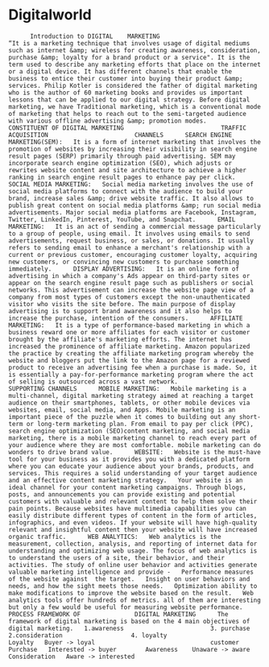 # Digitalworld
          Introduction to DIGITAL    MARKETING                               “It is a marketing technique that involves usage of digital mediums such as internet &amp; wireless for creating awareness, consideration, purchase &amp; loyalty for a brand product or a service". It is the term used to describe any marketing efforts that place on the internet or a digital device. It has different channels that enable the business to entice their customer into buying their product &amp; services. Philip Kotler is considered the father of digital marketing who is the author of 60 marketing books and provides us important lessons that can be applied to our digital strategy. Before digital marketing, we have Traditional marketing, which is a conventional mode of marketing that helps to reach out to the semi-targeted audience with various offline advertising &amp; promotion modes.                              CONSTITUENT OF DIGITAL MARKETING                           TRAFFIC ACQUISITION                        CHANNELS      SEARCH ENGINE MARKETING(SEM):   It is a form of internet marketing that involves the promotion of websites by increasing their visibility in search engine result pages (SERP) primarily through paid advertising. SEM may incorporate search engine optimization (SEO), which adjusts or rewrites website content and site architecture to achieve a higher ranking in search engine result pages to enhance pay per click.      SOCIAL MEDIA MARKETING:   Social media marketing involves the use of social media platforms to connect with the audience to build your brand, increase sales &amp; drive website traffic. It also allows to publish great content on social media platforms &amp; run social media advertisements. Major social media platforms are Facebook, Instagram, Twitter, LinkedIn, Pinterest, YouTube, and Snapchat.      EMAIL MARKETING:   It is an act of sending a commercial message particularly to a group of people, using email. It involves using emails to send advertisements, request business, or sales, or donations. It usually refers to sending email to enhance a merchant's relationship with a current or previous customer, encouraging customer loyalty, acquiring  new customers, or convincing new customers to purchase something immediately.      DISPLAY ADVERTISING:   It is an online form of advertising in which a company's Ads appear on third-party sites or appear on the search engine result page such as publishers or social networks. This advertisement can increase the website page view of a company from most types of customers except the non-unauthenticated visitor who visits the site before. The main purpose of display advertising is to support brand awareness and it also helps to increase the purchase, intention of the consumers.      AFFILIATE MARKETING:   It is a type of performance-based marketing in which a business reward one or more affiliates for each visitor or customer brought by the affiliate's marketing efforts. The internet has increased the prominence of affiliate marketing. Amazon popularized the practice by creating the affiliate marketing program whereby the website and bloggers put the link to the Amazon page for a reviewed product to receive an advertising fee when a purchase is made. So, it is essentially a pay-for-performance marketing program where the act of selling is outsourced across a vast network.                            SUPPORTING CHANNELS      MOBILE MARKETING:   Mobile marketing is a multi-channel, digital marketing strategy aimed at reaching a target audience on their smartphones, tablets, or other mobile devices via websites, email, social media, and Apps. Mobile marketing is an important piece of the puzzle when it comes to building out any short-term or long-term marketing plan. From email to pay per click (PPC), search engine optimization (SEO)content marketing, and social media marketing, there is a mobile marketing channel to reach every part of your audience where they are most comfortable. mobile marketing can do wonders to drive brand value.      WEBSITE:   Website is the must-have tool for your business as it provides you with a dedicated platform where you can educate your audience about your brands, products, and services. This requires a solid understanding of your target audience and an effective content marketing strategy.   Your website is an ideal channel for your content marketing campaigns. Through blogs, posts, and announcements you can provide existing and potential customers with valuable and relevant content to help them solve their pain points. Because websites have multimedia capabilities you can easily distribute different types of content in the form of articles, infographics, and even videos. If your website will have high-quality relevant and insightful content then your website will have increased organic traffic.      WEB ANALYTICS:   Web analytics is the measurement, collection, analysis, and reporting of internet data for understanding and optimizing web usage. The focus of web analytics is to understand the users of a site, their behavior, and their activities. The study of online user behavior and activities generate valuable marketing intelligence and provide -   Performance measures of the website against  the target.   Insight on user behaviors and needs, and how the sight meets those needs.   Optimization ability to make modifications to improve the website based on the result.   Web analytics tools offer hundreds of metrics. all of them are interesting but only a few would be useful for measuring website performance.                          PROCESS FRAMEWORK OF               DIGITAL MARKETING      The framework of digital marketing is based on the 4 main objectives of digital marketing.   1.awareness                        3. purchase     2.consideration                   4. loyalty                                              Loyalty   Buyer -> loyal                                customer          Purchase   Interested -> buyer        Awareness    Unaware -> aware        Consideration   Aware -> interested                
